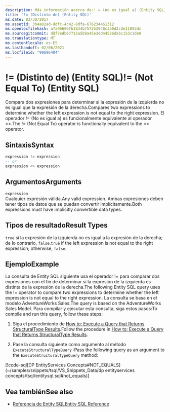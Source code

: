 ```yaml
---
description: Más información acerca de:! = (no es igual a) (Entity SQL)
title: '!= (Distinto de) (Entity SQL)'
ms.date: 03/30/2017
ms.assetid: 3b4a02ad-ddfc-4c42-8dfa-676234461312
ms.openlocfilehash: a7a96606fb1834b757253948c3a0d2cde11893dc
ms.sourcegitcommit: ddf7edb67715a5b9a45e3dd44536dabc153c1de0
ms.translationtype: MT
ms.contentlocale: es-ES
ms.lasthandoff: 02/06/2021
ms.locfileid: "99696404"
---
```

# <a name="-not-equal-to-entity-sql"></a><span data-ttu-id="6d22c-103">!= (Distinto de) (Entity SQL)</span><span class="sxs-lookup"><span data-stu-id="6d22c-103">!= (Not Equal To) (Entity SQL)</span></span>

<span data-ttu-id="6d22c-104">Compara dos expresiones para determinar si la expresión de la izquierda no es igual que la expresión de la derecha.</span><span class="sxs-lookup"><span data-stu-id="6d22c-104">Compares two expressions to determine whether the left expression is not equal to the right expression.</span></span> <span data-ttu-id="6d22c-105">El operador != (No es igual a) es funcionalmente equivalente al operador <>.</span><span class="sxs-lookup"><span data-stu-id="6d22c-105">The != (Not Equal To) operator is functionally equivalent to the <> operator.</span></span>  
  
## <a name="syntax"></a><span data-ttu-id="6d22c-106">Sintaxis</span><span class="sxs-lookup"><span data-stu-id="6d22c-106">Syntax</span></span>  
  
```sql  
expression != expression  
-- or  
expression <> expression  
```  
  
## <a name="arguments"></a><span data-ttu-id="6d22c-107">Argumentos</span><span class="sxs-lookup"><span data-stu-id="6d22c-107">Arguments</span></span>  

 `expression`  
 <span data-ttu-id="6d22c-108">Cualquier expresión válida.</span><span class="sxs-lookup"><span data-stu-id="6d22c-108">Any valid expression.</span></span> <span data-ttu-id="6d22c-109">Ambas expresiones deben tener tipos de datos que se puedan convertir implícitamente.</span><span class="sxs-lookup"><span data-stu-id="6d22c-109">Both expressions must have implicitly convertible data types.</span></span>  
  
## <a name="result-types"></a><span data-ttu-id="6d22c-110">Tipos de resultado</span><span class="sxs-lookup"><span data-stu-id="6d22c-110">Result Types</span></span>  

 <span data-ttu-id="6d22c-111">`true` si la expresión de la izquierda no es igual a la expresión de la derecha; de lo contrario, `false`.</span><span class="sxs-lookup"><span data-stu-id="6d22c-111">`true` if the left expression is not equal to the right expression; otherwise, `false`.</span></span>  
  
## <a name="example"></a><span data-ttu-id="6d22c-112">Ejemplo</span><span class="sxs-lookup"><span data-stu-id="6d22c-112">Example</span></span>  

 <span data-ttu-id="6d22c-113">La consulta de Entity SQL siguiente usa el operador != para comparar dos expresiones con el fin de determinar si la expresión de la izquierda es distinta de la expresión de la derecha.</span><span class="sxs-lookup"><span data-stu-id="6d22c-113">The following Entity SQL query uses the != operator to compare two expressions to determine whether the left expression is not equal to the right expression.</span></span> <span data-ttu-id="6d22c-114">La consulta se basa en el modelo AdventureWorks Sales.</span><span class="sxs-lookup"><span data-stu-id="6d22c-114">The query is based on the AdventureWorks Sales Model.</span></span> <span data-ttu-id="6d22c-115">Para compilar y ejecutar esta consulta, siga estos pasos:</span><span class="sxs-lookup"><span data-stu-id="6d22c-115">To compile and run this query, follow these steps:</span></span>  
  
1. <span data-ttu-id="6d22c-116">Siga el procedimiento de [How to: Execute a Query that Returns StructuralType Results](../how-to-execute-a-query-that-returns-structuraltype-results.md).</span><span class="sxs-lookup"><span data-stu-id="6d22c-116">Follow the procedure in [How to: Execute a Query that Returns StructuralType Results](../how-to-execute-a-query-that-returns-structuraltype-results.md).</span></span>  
  
2. <span data-ttu-id="6d22c-117">Pase la consulta siguiente como argumento al método `ExecuteStructuralTypeQuery` :</span><span class="sxs-lookup"><span data-stu-id="6d22c-117">Pass the following query as an argument to the `ExecuteStructuralTypeQuery` method:</span></span>  
  
 [!code-sql[DP EntityServices Concepts#NOT_EQUALS](~/samples/snippets/tsql/VS_Snippets_Data/dp entityservices concepts/tsql/entitysql.sql#not_equals)]  
  
## <a name="see-also"></a><span data-ttu-id="6d22c-118">Vea también</span><span class="sxs-lookup"><span data-stu-id="6d22c-118">See also</span></span>

- [<span data-ttu-id="6d22c-119">Referencia de Entity SQL</span><span class="sxs-lookup"><span data-stu-id="6d22c-119">Entity SQL Reference</span></span>](entity-sql-reference.md)
